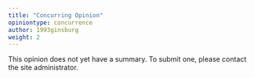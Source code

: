```yaml
---
title: "Concurring Opinion"
opiniontype: concurrence
author: 1993ginsburg
weight: 2
---
```

This opinion does not yet have a summary. To submit one, please contact the site administrator.